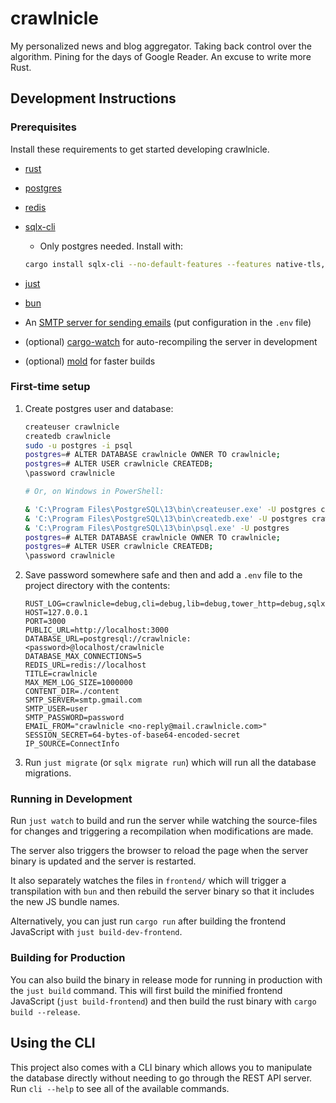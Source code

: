 # crawlnicle

My personalized news and blog aggregator. Taking back control over the
algorithm. Pining for the days of Google Reader. An excuse to write more Rust.

## Development Instructions

### Prerequisites

Install these requirements to get started developing crawlnicle.

- [rust](https://www.rust-lang.org/)
- [postgres](https://www.postgresql.org/)
- [redis](https://redis.io/)
- [sqlx-cli](https://crates.io/crates/sqlx-cli)

  - Only postgres needed. Install with:

  ```bash
  cargo install sqlx-cli --no-default-features --features native-tls,postgres
  ```

- [just](https://github.com/casey/just#installation)
- [bun](https://bun.sh)
- An [SMTP server for sending
  emails](https://en.wikipedia.org/wiki/Simple_Mail_Transfer_Protocol) (put
  configuration in the `.env` file)
- (optional) [cargo-watch](https://github.com/watchexec/cargo-watch#install) for
  auto-recompiling the server in development
- (optional) [mold](https://github.com/rui314/mold#installation) for faster
  builds

### First-time setup

1. Create postgres user and database:

   ```bash
   createuser crawlnicle
   createdb crawlnicle
   sudo -u postgres -i psql
   postgres=# ALTER DATABASE crawlnicle OWNER TO crawlnicle;
   postgres=# ALTER USER crawlnicle CREATEDB;
   \password crawlnicle

   # Or, on Windows in PowerShell:

   & 'C:\Program Files\PostgreSQL\13\bin\createuser.exe' -U postgres crawlnicle
   & 'C:\Program Files\PostgreSQL\13\bin\createdb.exe' -U postgres crawlnicle
   & 'C:\Program Files\PostgreSQL\13\bin\psql.exe' -U postgres
   postgres=# ALTER DATABASE crawlnicle OWNER TO crawlnicle;
   postgres=# ALTER USER crawlnicle CREATEDB;
   \password crawlnicle
   ```

1. Save password somewhere safe and then and add a `.env` file to the project
   directory with the contents:

   ```env
   RUST_LOG=crawlnicle=debug,cli=debug,lib=debug,tower_http=debug,sqlx=debug
   HOST=127.0.0.1
   PORT=3000
   PUBLIC_URL=http://localhost:3000
   DATABASE_URL=postgresql://crawlnicle:<password>@localhost/crawlnicle
   DATABASE_MAX_CONNECTIONS=5
   REDIS_URL=redis://localhost
   TITLE=crawlnicle
   MAX_MEM_LOG_SIZE=1000000
   CONTENT_DIR=./content
   SMTP_SERVER=smtp.gmail.com
   SMTP_USER=user
   SMTP_PASSWORD=password
   EMAIL_FROM="crawlnicle <no-reply@mail.crawlnicle.com>"
   SESSION_SECRET=64-bytes-of-base64-encoded-secret
   IP_SOURCE=ConnectInfo
   ```

1. Run `just migrate` (or `sqlx migrate run`) which will run all the database
   migrations.

### Running in Development

Run `just watch` to build and run the server while watching the source-files for
changes and triggering a recompilation when modifications are made.

The server also triggers the browser to reload the page when the server binary
is updated and the server is restarted.

It also separately watches the files in `frontend/` which will trigger a
transpilation with `bun` and then rebuild the server binary so that it includes
the new JS bundle names.

Alternatively, you can just run `cargo run` after building the frontend
JavaScript with `just build-dev-frontend`.

### Building for Production

You can also build the binary in release mode for running in production with the
`just build` command. This will first build the minified frontend JavaScript
(`just build-frontend`) and then build the rust binary with `cargo build
--release`.

## Using the CLI

This project also comes with a CLI binary which allows you to manipulate the
database directly without needing to go through the REST API server. Run
`cli --help` to see all of the available commands.
